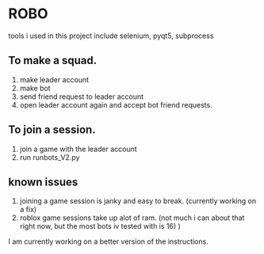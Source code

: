 # ROBO

tools i used in this project include 
selenium, pyqt5, subprocess 
## To make a squad.
1. make leader account
2. make bot
3. send friend request to leader account
4. open leader account again and accept bot friend requests.




## To join a session.
1. join a game with the leader account
2. run runbots_V2.py 





## known issues
1. joining a game session is janky and easy to break. (currently working on a fix)
2. roblox game sessions take up alot of ram. (not much i can about that right now, but the most bots iv tested with is 16)
)




I am currently working on a better version of the instructions. 
